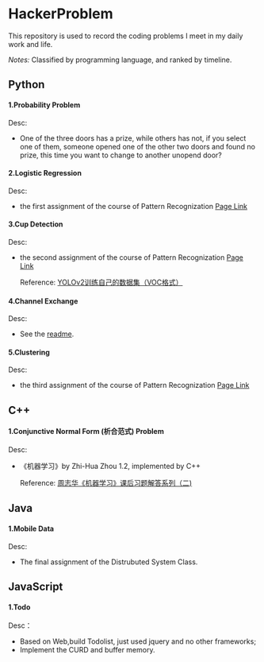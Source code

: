 # HackerProblem

This repository is used to record the coding problems I meet in my daily work and life. 

*Notes:* Classified by programming language, and ranked by timeline.

## Python

#### 1.Probability Problem

Desc:

* One of the three doors has a prize, while others has not, if you select one of them, someone opened one of the other two doors and found no prize, this time you want to change to another unopend door?

#### 2.Logistic Regression

Desc:

* the first assignment of the course of Pattern Recognization [Page Link](http://sse.tongji.edu.cn/yingshen/course/PR2017Fall/assignments/assignment1.pdf)

#### 3.Cup Detection

Desc:

* the second assignment of the course of Pattern Recognization [Page Link](http://sse.tongji.edu.cn/yingshen/course/PR2017Fall/assignments/assignment2.pdf)

	Reference: [YOLOv2训练自己的数据集（VOC格式）](http://blog.csdn.net/ch_liu23/article/details/53558549)

#### 4.Channel Exchange

Desc:

* See the [readme](https://github.com/KrisCheng/HackerProblem/tree/master/Python/4_ChannelExchange).

#### 5.Clustering

Desc:

* the third assignment of the course of Pattern Recognization [Page Link](http://sse.tongji.edu.cn/yingshen/course/PR2017Fall/assignments/assignment3.pdf)


## C++

#### 1.Conjunctive Normal Form (析合范式) Problem

Desc:

* 《机器学习》by Zhi-Hua Zhou 1.2, implemented by C++ 

	Reference: [周志华《机器学习》课后习题解答系列（二)](http://blog.csdn.net/snoopy_yuan/article/details/62054718)

## Java

#### 1.Mobile Data

Desc:

* The final assignment of the Distrubuted System Class.

## JavaScript

#### 1.Todo

Desc：

* Based on Web,build Todolist, just used jquery and no other frameworks;
* Implement the CURD and buffer memory.
